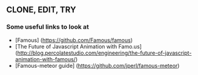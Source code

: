 CLONE, EDIT, TRY
----------------


### Some useful links to look at

* [Famous] (https://github.com/Famous/famous)
* [The Future of Javascript Animation with Famo.us] (http://blog.percolatestudio.com/engineering/the-future-of-javascript-animation-with-famous/)
* [Famous-meteor guide] (https://github.com/jperl/famous-meteor)
